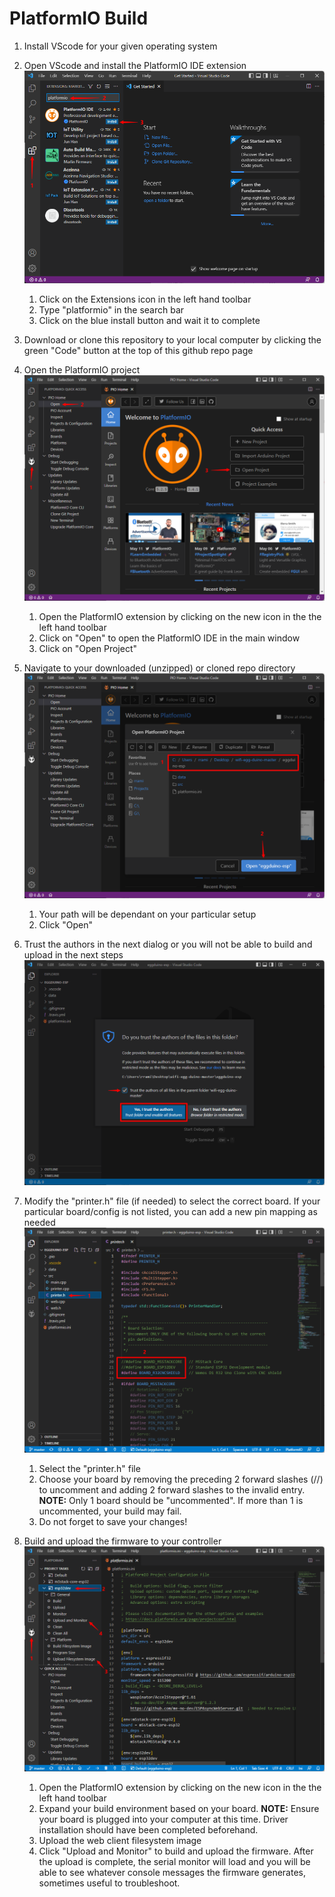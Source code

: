 # PlatformIO Build

1. Install VScode for your given operating system

1. Open VScode and install the PlatformIO IDE extension
![POI Install](img/pio_build_1.png)
    1. Click on the Extensions icon in the left hand toolbar
    1. Type "platformio" in the search bar
    1. Click on the blue install button and wait it to complete

1. Download or clone this repository to your local computer by clicking the green "Code" button at the top of this github repo page

1. Open the PlatformIO project
![Open Project](img/pio_build_2.png)
    1. Open the PlatformIO extension by clicking on the new icon in the the left hand toolbar
    1. Click on "Open" to open the PlatformIO IDE in the main window
    1. Click on "Open Project"

1. Navigate to your downloaded (unzipped) or cloned repo directory
![Navigate to files](img/pio_build_3.png)
    1. Your path will be dependant on your particular setup
    1. Click "Open"

1. Trust the authors in the next dialog or you will not be able to build and upload in the next steps
![Trust Me](img/pio_build_4.png)

1. Modify the "printer.h" file (if needed) to select the correct board. If your particular board/config is not listed, you can add a new pin mapping as needed
![Board Selection](img/pio_build_5.png)
    1. Select the "printer.h" file
    1. Choose your board by removing the preceding 2 forward slashes (//) to uncomment and adding 2 forward slashes to the invalid entry. **NOTE:** Only 1 board should be "uncommented". If more than 1 is uncommented, your build may fail.
    1. Do not forget to save your changes!

1. Build and upload the firmware to your controller
![Build and upload](img/pio_build_6.png)
    1. Open the PlatformIO extension by clicking on the new icon in the the left hand toolbar
    1. Expand your build environment based on your board. **NOTE:** Ensure your board is plugged into your computer at this time. Driver installation should have been completed beforehand.
    1. Upload the web client filesystem image
    1. Click "Upload and Monitor" to build and upload the firmware. After the upload is complete, the serial monitor will load and you will be able to see whatever console messages the firmware generates, sometimes useful to troubleshoot.
